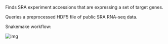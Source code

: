 Finds SRA experiment accessions that are expressing a set of target genes. 

Queries a preprocessed HDF5 file of public SRA RNA-seq data.

Snakemake workflow:

![img](https://raw.githubusercontent.com/mbernste/find-samples-for-target-genes/master/dag.png)

